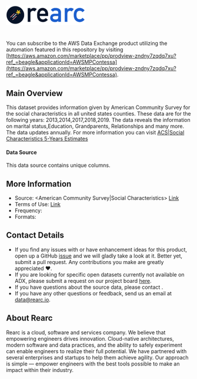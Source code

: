 <a href="https://www.rearc.io/data/">
    <img src="./rearc_logo_rgb.png" alt="Rearc Logo" title="Rearc Logo" height="52" />
</a>

# 

You can subscribe to the AWS Data Exchange product utilizing the automation featured in this repository by visiting [https://aws.amazon.com/marketplace/pp/prodview-zndny7zqdq7xu?ref_=beagle&applicationId=AWSMPContessa](https://aws.amazon.com/marketplace/pp/prodview-zndny7zqdq7xu?ref_=beagle&applicationId=AWSMPContessa). 

## Main Overview
This dataset provides information given by American Community Survey for the social characteristics in all united states counties. These data are for the following years: 2013,2014,2017,2018,2019. The data reveals the information on marital status,Education, Grandparents, Relationships and many more. The data updates annually. For more information you can visit [ACS|Social Characteristics 5-Years Estimates](https://www.census.gov/acs/www/data/data-tables-and-tools/data-profiles/)
#### Data Source
This data source contains unique columns.
## More Information
- Source: <American Community Survey|Social Characteristics> [Link](https://data.census.gov/cedsci/table?d=ACS%201-Year%20Estimates%20Data%20Profiles&tid=ACSDP1Y2019.DP02&hidePreview=false) 
- Terms of Use: [Link](https://www.census.gov/about/policies/privacy.html)
- Frequency: <Annually>
- Formats: <CSV>

## Contact Details
- If you find any issues with or have enhancement ideas for this product, open up a GitHub [issue](https://github.com/rearc-data/social-characteristics-estimates) and we will gladly take a look at it. Better yet, submit a pull request. Any contributions you make are greatly appreciated :heart:.
- If you are looking for specific open datasets currently not available on ADX, please submit a request on our project board [here](https://github.com/orgs/rearc-data/projects).
- If you have questions about the source data, please contact .
- If you have any other questions or feedback, send us an email at data@rearc.io.

## About Rearc
Rearc is a cloud, software and services company. We believe that empowering engineers drives innovation. Cloud-native architectures, modern software and data practices, and the ability to safely experiment can enable engineers to realize their full potential. We have partnered with several enterprises and startups to help them achieve agility. Our approach is simple — empower engineers with the best tools possible to make an impact within their industry.
